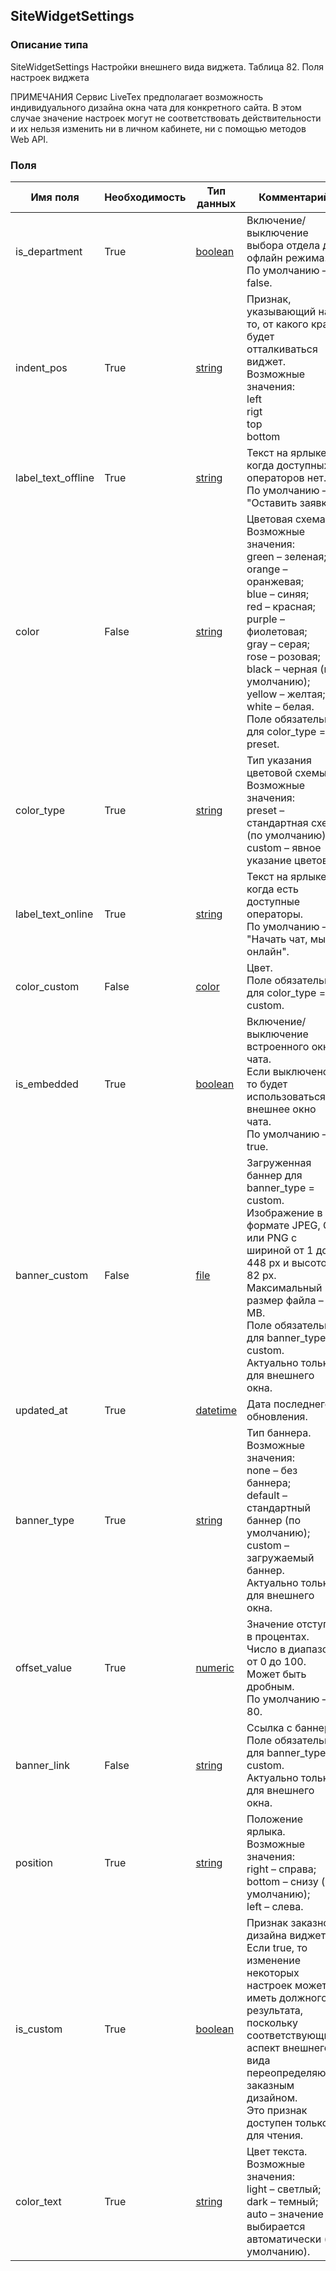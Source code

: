 
## SiteWidgetSettings

### Описание типа
SiteWidgetSettings
Настройки внешнего вида виджета.
Таблица 82. Поля настроек виджета

ПРИМЕЧАНИЯ
Сервис LiveTex предполагает возможность индивидуального дизайна окна чата для конкретного сайта. В этом случае значение настроек могут не соответствовать действительности и их нельзя изменить ни в личном кабинете, ни с помощью методов Web API.

### Поля

| Имя поля | Необходимость | Тип данных | Комментарий |
|---|---|---|---|
|is_department|True|[boolean](/docs/types/boolean.md)|Включение/выключение выбора отдела для офлайн режима.<br/>По умолчанию – false.<br/>|
|indent_pos|True|[string](/docs/types/string.md)|Признак, указывающий на то, от какого края будет отталкиваться виджет.<br/>Возможные значения:<br/>left<br/>rigt<br/>top<br/>bottom<br/>|
|label_text_offline|True|[string](/docs/types/string.md)|Текст на ярлыке, когда доступных операторов нет.<br/>По умолчанию – "Оставить заявку".<br/>|
|color|False|[string](/docs/types/string.md)|Цветовая схема.<br/>Возможные значения:<br/>green – зеленая;<br/>orange – оранжевая;<br/>blue – синяя;<br/>red – красная;<br/>purple – фиолетовая;<br/>gray – серая;<br/>rose – розовая;<br/>black – черная (по умолчанию);<br/>yellow – желтая;<br/>white – белая.<br/>Поле обязательно для color_type = preset.<br/>|
|color_type|True|[string](/docs/types/string.md)|Тип указания цветовой схемы.<br/>Возможные значения:<br/>preset – стандартная схема (по умолчанию);<br/>custom – явное указание цветов.<br/>|
|label_text_online|True|[string](/docs/types/string.md)|Текст на ярлыке, когда есть доступные операторы.<br/>По умолчанию – "Начать чат, мы онлайн".<br/>|
|color_custom|False|[color](/docs/types/color.md)|Цвет.<br/>Поле обязательно для color_type = custom.<br/>|
|is_embedded|True|[boolean](/docs/types/boolean.md)|Включение/выключение встроенного окна чата.<br/>Если выключено, то будет использоваться внешнее окно чата.<br/>По умолчанию – true.<br/>|
|banner_custom|False|[file](/docs/types/file.md)|Загруженная баннер для banner_type = custom.<br/>Изображение в формате JPEG, GIF или PNG с шириной от 1 до 448 px и высотой 82 px.<br/>Максимальный размер файла – 2 MB.<br/>Поле обязательно для banner_type = custom.<br/>Актуально только для внешнего окна.<br/>|
|updated_at|True|[datetime](/docs/types/datetime.md)|Дата последнего обновления.<br/>|
|banner_type|True|[string](/docs/types/string.md)|Тип баннера.<br/>Возможные значения:<br/>none – без баннера;<br/>default – стандартный баннер (по умолчанию);<br/>custom – загружаемый баннер.<br/>Актуально только для внешнего окна.<br/>|
|offset_value|True|[numeric](/docs/types/numeric.md)|Значение отступа в процентах.<br/>Число в диапазоне от 0 до 100. Может быть дробным.<br/>По умолчанию – 80.<br/>|
|banner_link|False|[string](/docs/types/string.md)|Ссылка с баннера.<br/>Поле обязательно для banner_type = custom.<br/>Актуально только для внешнего окна.<br/>|
|position|True|[string](/docs/types/string.md)|Положение ярлыка.<br/>Возможные значения:<br/>right – справа;<br/>bottom – снизу (по умолчанию);<br/>left – слева.<br/>|
|is_custom|True|[boolean](/docs/types/boolean.md)|Признак заказного дизайна виджета.<br/>Если true, то изменение некоторых настроек может не иметь должного результата, поскольку соответствующий аспект внешнего вида переопределяются заказным дизайном.<br/>Это признак доступен только для чтения.<br/>|
|color_text|True|[string](/docs/types/string.md)|Цвет текста.<br/>Возможные значения:<br/>light – светлый;<br/>dark – темный;<br/>auto – значение выбирается автоматически (по умолчанию). <br/>|
